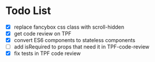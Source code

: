 # Todo List
- [x] replace fancybox css class with scroll-hidden
- [x] get code review on TPF
- [x] convert ES6 components to stateless components
- [ ] add isRequired to props that need it in TPF-code-review
- [x] fix tests in TPF code review
